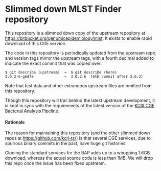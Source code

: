 # Slimmed down MLST Finder repository

This repository is a slimmed down copy of the upstream repository at
<https://bitbucket.org/genomicepidemiology/mlst>.  It exists to
enable rapid download of this CGE service.

The code in this repository is periodically updated from the upstream repo,
and version tags mirror the upstream tags, with a fourth decimal added to
indicate the exact commit that was copied over:

    $ git describe (upstream)  →  $ git describe (here)
    3.0.2-6-g6dfe              →  3.0.2.6  (6th commit after 3.0.2)

Note that test data and other extraneous upstream files are omitted
from this repository.

Though this repository will trail behind the latest upstream development,
it is kept in sync with the requirements of the latest version of the
[KCRI CGE Bacterial Analysis Pipeline](https://github.com/kcri-tz/kcri-cge-bap).

#### Rationale

The reason for maintaining this repository (and the other slimmed down
repos at <https://github.com/kcri-tz/>) is that several CGE services, due
to spurious binary commits in the past, have huge git histories.

Cloning the standard services for the BAP adds up to a whopping 1.6GB
download, whereas the actual source code is less than 1MB.  We will drop
this repo once the issue has been fixed upstream.

